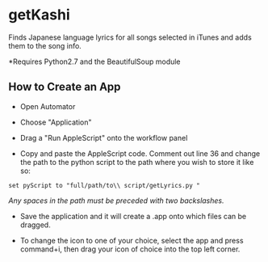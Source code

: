 # getKashi
Finds Japanese language lyrics for all songs selected in iTunes and adds them to the song info. 

*Requires Python2.7 and the BeautifulSoup module

## How to Create an App

* Open Automator

* Choose "Application"

* Drag a "Run AppleScript" onto the workflow panel

* Copy and paste the AppleScript code. Comment out line 36 and change the path to the python script to the path where you wish to store it like so:

```set pyScript to "full/path/to\\ script/getLyrics.py "```

_Any spaces in the path must be preceded with two backslashes._

* Save the application and it will create a .app onto which files can be dragged.

* To change the icon to one of your choice, select the app and press command+i, then drag your icon of choice into the top left corner.